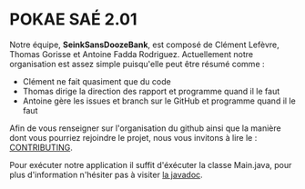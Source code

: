 # POKAE SAÉ 2.01
Notre équipe, **SeinkSansDoozeBank**, est composé de Clément Lefèvre, Thomas Gorisse et Antoine Fadda Rodriguez.
Actuellement notre organisation est assez simple puisqu'elle peut être résumé comme :
- Clément ne fait quasiment que du code
- Thomas dirige la direction des rapport et programme quand il le faut
- Antoine gère les issues et branch sur le GitHub et programme quand il le faut

Afin de vous renseigner sur l'organisation du github ainsi que la manière dont vous pourriez rejoindre le projet, nous vous invitons à lire le :
[CONTRIBUTING](CONTRIBUTING.md).

Pour exécuter notre application il suffit d'éxécuter la classe Main.java, pour plus d'information n'hésiter pas à visiter [la javadoc](doc/index.html).
